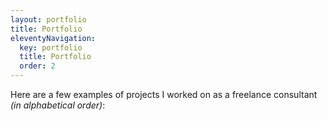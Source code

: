 ```yaml
---
layout: portfolio
title: Portfolio
eleventyNavigation:
  key: portfolio
  title: Portfolio
  order: 2
---
```


Here are a few examples of projects I worked on as a freelance consultant _(in alphabetical order)_:
